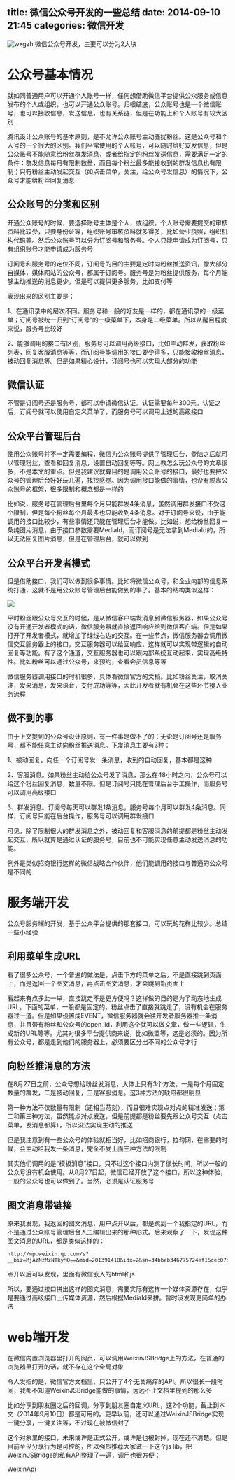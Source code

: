 title: 微信公众号开发的一些总结
date: 2014-09-10 21:45
categories: 微信开发  
---
![wxgzh](http://pic.kyfxbl.com/wxgzh.jpeg)
微信公众号开发，主要可以分为2大块
<!--more-->

# 公众号基本情况

就如同普通用户可以开通个人账号一样，任何想借助微信平台提供公众服务或信息发布的个人或组织，也可以开通公众账号。归根结底，公众账号也是一个微信账号，也可以接收信息，发送信息，也有关系链，但是在功能上和个人账号有较大区别

腾讯设计公众账号的基本原则，是不允许公众账号主动骚扰粉丝。这是公众号和个人号的一个很大的区别。我们平常使用的个人账号，可以随时给好友发信息，但是公众账号不能随意给粉丝群发消息，或者给指定的粉丝发送信息，需要满足一定的条件：群发信息每月有限制数量，而且每个粉丝最多能接收到的群发信息也有限制；只有粉丝主动发起交互（如点击菜单，关注，给公众号发信息）的情况下，公众号才能给粉丝回复消息

## 公众账号的分类和区别

开通公众账号的时候，要选择账号主体是个人，或组织。个人账号需要提交的审核资料比较少，只要身份证等，组织账号审核资料就多得多，比如营业执照，组织机构代码等。然后公众账号可以分为订阅号和服务号。个人只能申请成为订阅号，只有组织账号才能申请成为服务号

订阅号和服务号的定位不同，订阅号的目的主要是定时向粉丝推送资讯，像大部分自媒体，媒体网站的公众号，都属于订阅号。服务号是为粉丝提供服务，每个月能够主动推送的消息更少，但是可以提供更多服务，比如支付等

表现出来的区别主要是：

1、在通讯录中的层次不同。服务号和一般的好友是一样的，都在通讯录的一级菜单；订阅号被统一归到“订阅号”的一级菜单下，本身是二级菜单。所以从醒目程度来说，服务号比较好

2、能够调用的接口有区别，服务号可以调用高级接口，比如主动群发，获取粉丝列表，回复客服消息等等，而订阅号能调用的接口要少得多，只能接收粉丝消息，被动回复消息等。但是如果精心设计，订阅号也可以实现大部分的功能

## 微信认证

不管是订阅号还是服务号，都可以申请微信认证。认证需要每年300元。认证之后，订阅号就可以使用自定义菜单了，而服务号可以调用上述的高级接口

## 公众平台管理后台

使用公众账号并不一定需要编程，微信为公众账号提供了管理后台，登陆之后就可以管理粉丝，查看和回复消息，设置自动回复等等。网上教怎么玩公众号的文章很多，不是本文的重点。但是我建议就算目的是调用公众账号的接口，最好也要把公众号的管理后台好好玩几遍，找找感觉。因为调用接口能做的事情，也没有脱离公众账号的框架，很多限制和概念都是一样的

比如说，服务号在管理后台里每个月只能群发4条消息，虽然调用群发接口不受这个限制，但是每个粉丝每个月最多也只能收到4条消息。对于订阅号来说，由于能调用的接口比较少，有些事情还只能在管理后台才能做。比如说，想给粉丝回复一条纯图片消息，由于接口参数需要MediaId，而订阅号是无法拿到MediaId的，所以无法回复图片消息，但是在管理后台，就可以做到

## 公众平台开发者模式

但是借助接口，我们可以做到很多事情。比如将微信公众号，和企业内部的信息系统打通，这就不是用公众账号管理后台能做到的事了。基本的结构类似这样：

![](http://img.blog.csdn.net/20140805111419312)

平时粉丝跟公众号交互的时候，是从微信客户端发消息到微信服务器，如果公众号没有开通开发者模式的话，微信服务器就直接返回响应给到微信客户端。但是如果打开了开发者模式，就增加了绿线右边的交互。在一些节点，微信服务器会调用微信交互服务器上的接口，交互服务器可以给回响应，这样就可以实现带逻辑的自动回复等功能。有了这个通道，交互服务器也可以跟内部系统互动起来，实现高级特性。比如粉丝可以通过公众号，来预约，查看会员信息等等

微信服务器调用接口的时机很多，具体看微信官方的文档。比如粉丝关注，取消关注，发来消息，发来语音，支付成功等等，因此开发者就有机会在这些环节接入业务流程

## 做不到的事

由于上文提到的公众号设计原则，有一件事是做不了的：无论是订阅号还是服务号，都不能任意主动向粉丝推送消息。下发消息主要有3种：

1、被动回复。向任一个订阅号发一条消息，收到的自动回复，基本都是这种

2、客服消息。如果粉丝主动给公众号发了消息，那么在48小时之内，公众号可以给这个粉丝回复消息，数量不限。但是订阅号只能在管理后台手工操作，而服务号可以调用高级接口

3、群发消息。订阅号每天可以群发1条消息，服务号每个月可以群发4条消息。同样，订阅号只能在后台操作，服务号可以调用群发接口

可见，除了限制很大的群发消息之外，被动回复和客服消息的前提都是粉丝主动发起交互，所以就算是通过认证的服务号，目前也不可能实现任意主动发送消息的功能。

例外是类似招商银行这样的微信战略合作伙伴，他们能调用的接口与普通的公众号是不同的

# 服务端开发

公众号服务端的开发，基于公众平台提供的那套接口，可以玩的花样比较少。总结一些小经验

## 利用菜单生成URL

看了很多公众号，一个普遍的做法是，点击下方的菜单之后，不是直接跳到页面上，而是返回一个图文消息，再点击图文消息，才会跳到新页面上

看起来有点多此一举，直接跳走不是更方便吗？这样做的目的是为了动态地生成URL。下面的菜单，一般都是固定的，粉丝点击了直接就跳走了，没有机会在服务器过一道。但是如果设置成EVENT，微信服务器就会往开发者服务器推一条消息，并且带有粉丝和公众号的open_id，利用这个就可以做文章，做一些逻辑，生成新的URL等等。尤其对很多平台提供商来说，比如微盟等，这是必须的。因为所有公众号，都是走到他们的服务器上，必须要区分出不同的公众号才行

## 向粉丝推消息的方法

在8月27日之前，公众号想给粉丝发消息，大体上只有3个方法。一是每个月固定数量的群发，二是被动回复，三是客服消息。这3种方法的缺陷都很明显

第一种方法不仅数量有限制（还相当苛刻），而且很难实现点对点的精准发送；第二和第三种方法，虽然能点对点发送，但是前提都是粉丝要先跟公众号交互（点击菜单，发消息都算），所以没法实现主动的推送

但是我注意到有一些公众号的体验就相当好，比如招商银行，拉勾网，在需要的时候，会主动给我发一条消息，完全不受上面三种方法的限制

其实他们调用的是“模板消息”接口，只不过这个接口内测了很长时间，所以一般的公众号没有机会使用。从8月27日起，微信已经开放了这个接口，所以这种体验，一般的公众号也可以做到了。当然，必须是认证服务号

## 图文消息带链接

原来我发现，我返回的图文消息，用户点开以后，都是跳到一个我指定的URL，而不是通过公众账号管理后台人工编辑出来的那种形式。后来观察了一下，发现这种图文消息的URL，都是类似这样的：

```
http://mp.weixin.qq.com/s?__biz=MjAzNzMzNTkyMQ==&mid=201391418&idx=2&sn=34bbeb346775724ef15cec07de66b3a3#rd
```

点开以后可以发现，里面有微信嵌入的html和js

所以，要通过接口拼出这样的图文消息，需要实际有这样一个媒体资源存在，似乎是要通过高级接口上传媒体资源，然后根据MediaId来拼。暂时没发现更简单的办法

# web端开发

在微信内置浏览器里打开的网页，可以调用WeixinJSBridge上的方法，在普通的浏览器里打开的话，就不存在这个全局对象

令人发指的是，微信官方文档里，只公开了4个无关痛痒的API。所以很长一段时间，我都不知道WeixinJSBridge能做的事情，远远不止文档里提到的那么多

比如分享到朋友圈之后的回调，分享到朋友圈自定义URL，这2个功能，截止到本文（2014年9月10日）都是可用的。更早以前，还可以通过WeixinJSBridge实现一键分享，一键关注等，不过现在被微信封了

这个对象里的接口，未来或许是正式公开，或许是也被封掉，现在还不清楚。但是目前至少分享行为是可控的，所以强烈推荐大家试一下这个js lib，把WeixinJSBridge的私有API整理了一遍，调用也很方便：

[WeixinApi](https://github.com/zxlie/WeixinApi)